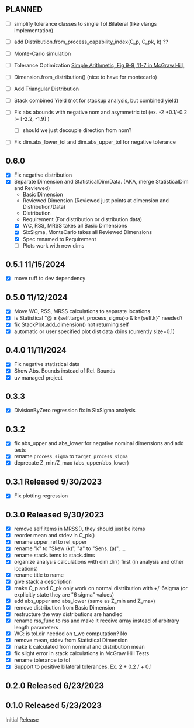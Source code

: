 ## PLANNED

- [ ] simplify tolerance classes to single Tol.Bilateral (like vlangs implementation)
- [ ] add Distribution.from_process_capability_index(C_p, C_pk, k) ??
- [ ] Monte-Carlo simulation
- [ ] Tolerance Optimization [Simple Arithmetic, Fig 9-9, 11-7 in McGraw Hill,](https://www.mitcalc.com/en/ui/ui_tanalysis1.htm)
- [ ] Dimension.from_distribution() (nice to have for montecarlo)
- [ ] Add Triangular Distribution
- [ ] Stack combined Yield (not for stackup analysis, but combined yield)

- [ ] Fix abs abounds with negative nom and asymmetric tol (ex. -2 +0.1/-0.2 != [-2.2, -1.9] )

  - [ ] should we just decouple direction from nom?

- [ ] Fix dim.abs_lower_tol and dim.abs_upper_tol for negative tolerance

## 0.6.0

- [x] Fix negative distribution
- [x] Separate Dimension and StatisticalDim/Data. (AKA, merge StatisticalDim and Reviewed)
  - Basic Dimension
  - Reviewed Dimension (Reviewed just points at dimension and Distribution/Data)
  - Distribution
  - Requirement (For distribution or distribution data)
  - [x] WC, RSS, MRSS takes all Basic Dimensions
  - [x] SixSigma, MonteCarlo takes all Reviewed Dimensions
  - [x] Spec renamed to Requirement
  - [ ] Plots work with new dims

## 0.5.1 11/15/2024

- [x] move ruff to dev dependency

## 0.5.0 11/12/2024

- [x] Move WC, RSS, MRSS calculations to separate locations
- [x] is Statistical "@ ± {self.target_process_sigma}σ & k={self.k}" needed?
- [x] fix StackPlot.add_dimension() not returning self
- [x] automatic or user specified plot dist data xbins (currently size=0.1)

## 0.4.0 11/11/2024

- [x] Fix negative statistical data
- [x] Show Abs. Bounds instead of Rel. Bounds
- [x] uv managed project

## 0.3.3

- [x] DivisionByZero regression fix in SixSigma analysis

## 0.3.2

- [x] fix abs_upper and abs_lower for negative nominal dimensions and add tests
- [x] rename `process_sigma` to `target_process_sigma`
- [x] deprecate Z_min/Z_max (abs_upper/abs_lower)

## 0.3.1 Released 9/30/2023

- [x] Fix plotting regression

## 0.3.0 Released 9/30/2023

- [x] remove self.items in MRSS(), they should just be items
- [x] reorder mean and stdev in C_pk()
- [x] rename upper_rel to rel_upper
- [x] rename "k" to "Skew (k)", "a" to "Sens. (a)", ...
- [x] rename stack.items to stack.dims
- [x] organize analysis calculations with dim.dir() first (in analysis and other locations)
- [x] rename title to name
- [x] give stack a description
- [x] make C_p and C_pk only work on normal distribution with +/-6sigma (or explicitly state they are "6 sigma" values)
- [x] add abs_upper and abs_lower (same as Z_min and Z_max)
- [x] remove distribution from Basic Dimension
- [x] restructure the way distributions are handled
- [x] rename rss_func to rss and make it receive array instead of arbitrary length parameters
- [x] WC: is tol.dir needed on t_wc computation? No
- [x] remove mean, stdev from Statistical Dimension
- [x] make k calculated from nominal and distribution mean
- [x] fix slight error in stack calculations in McGraw Hill Tests
- [x] rename tolerance to tol
- [x] Support to positive bilateral tolerances. Ex. 2 + 0.2 / + 0.1

## 0.2.0 Released 6/23/2023

## 0.1.0 Released 5/23/2023

Initial Release
